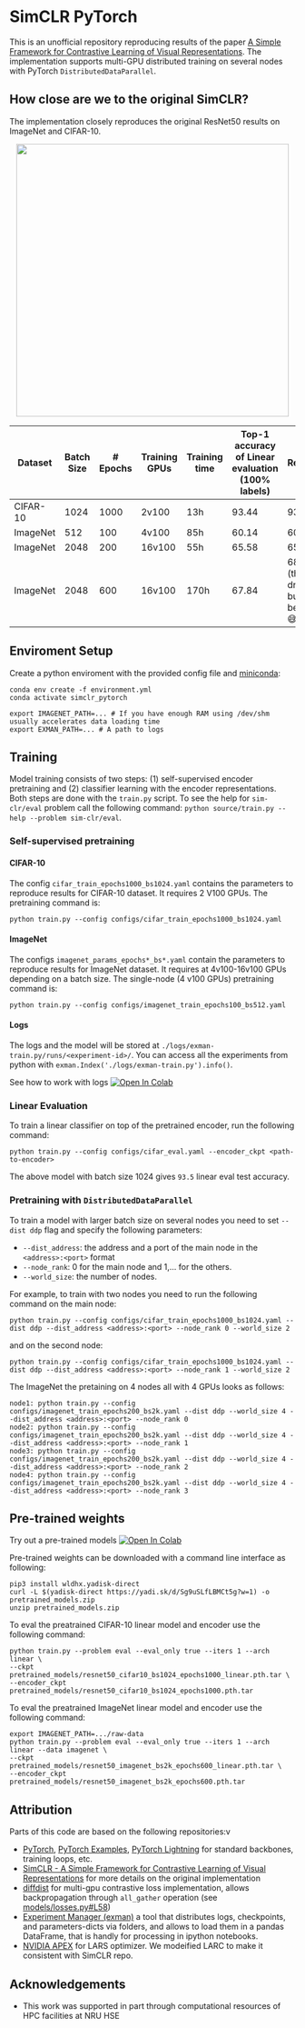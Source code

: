 # SimCLR PyTorch

This is an unofficial repository reproducing results of the paper [A Simple Framework for Contrastive Learning of Visual Representations](https://arxiv.org/abs/2002.05709). The implementation supports multi-GPU distributed training on several nodes with PyTorch `DistributedDataParallel`.

## How close are we to the original SimCLR?

The implementation closely reproduces the original ResNet50 results on ImageNet and CIFAR-10.

<p align="center">
<img height="480" src="https://raw.githubusercontent.com/senya-ashukha/senya-ashukha.github.io/master/projects/imagenet_top1.png"/>
</p>

| Dataset  | Batch Size | \# Epochs | Training GPUs | Training time | Top\-1 accuracy of Linear evaluation (100% labels)| Reference |
|----------|------------|-----------|---------------|---------------|-----------------------------------|------------|
| CIFAR-10 | 1024       | 1000      | 2v100         | 13h           | 93\.44                             | 93.95      |
| ImageNet | 512        | 100       | 4v100         | 85h           | 60\.14                            | 60.62      |
| ImageNet | 2048       | 200       | 16v100        | 55h           | 65\.58                            | 65.83      |
| ImageNet | 2048       | 600       | 16v100        | 170h          | 67\.84                            | 68.71 (the big drop here but it may be in std 😅)       |

## Enviroment Setup


Create a python enviroment with the provided config file and [miniconda](https://docs.conda.io/en/latest/miniconda.html):

```(bash)
conda env create -f environment.yml
conda activate simclr_pytorch

export IMAGENET_PATH=... # If you have enough RAM using /dev/shm usually accelerates data loading time
export EXMAN_PATH=... # A path to logs
```

## Training
Model training consists of two steps: (1) self-supervised encoder pretraining and (2) classifier learning with the encoder representations. Both steps are done with the `train.py` script. To see the help for `sim-clr/eval` problem call the following command: `python source/train.py --help --problem sim-clr/eval`.

### Self-supervised pretraining

#### CIFAR-10
The config `cifar_train_epochs1000_bs1024.yaml` contains the parameters to reproduce results for CIFAR-10 dataset. It requires 2 V100 GPUs. The pretraining command is:

```(bash)
python train.py --config configs/cifar_train_epochs1000_bs1024.yaml
```

#### ImageNet
The configs `imagenet_params_epochs*_bs*.yaml` contain the parameters to reproduce results for ImageNet dataset. It requires at 4v100-16v100 GPUs depending on a batch size. The single-node (4 v100 GPUs) pretraining command is:

```(bash)
python train.py --config configs/imagenet_train_epochs100_bs512.yaml
```

#### Logs
The logs and the model will be stored at `./logs/exman-train.py/runs/<experiment-id>/`. You can access all the experiments from python with `exman.Index('./logs/exman-train.py').info()`.

See how to work with logs [![Open In Colab](https://colab.research.google.com/assets/colab-badge.svg)](https://colab.research.google.com/github/AndrewAtanov/simclr-pytorch/blob/master/colabs/read_logs.ipynb) 

### Linear Evaluation
To train a linear classifier on top of the pretrained encoder, run the following command:

```(bash)
python train.py --config configs/cifar_eval.yaml --encoder_ckpt <path-to-encoder>
```

The above model with batch size 1024 gives `93.5` linear eval test accuracy.
 
### Pretraining with `DistributedDataParallel`
To train a model with larger batch size on several nodes you need to set `--dist ddp` flag and specify the following parameters: 
- `--dist_address`: the address and a port of the main node in the `<address>:<port>` format
- `--node_rank`: 0 for the main node and 1,... for the others.
- `--world_size`: the number of nodes.

For example, to train with two nodes you need to run the following command on the main node:
```(bash)
python train.py --config configs/cifar_train_epochs1000_bs1024.yaml --dist ddp --dist_address <address>:<port> --node_rank 0 --world_size 2
```
and on the second node:
```(bash)
python train.py --config configs/cifar_train_epochs1000_bs1024.yaml --dist ddp --dist_address <address>:<port> --node_rank 1 --world_size 2
```

The ImageNet the pretaining on 4 nodes all with 4 GPUs looks as follows:
```
node1: python train.py --config configs/imagenet_train_epochs200_bs2k.yaml --dist ddp --world_size 4 --dist_address <address>:<port> --node_rank 0
node2: python train.py --config configs/imagenet_train_epochs200_bs2k.yaml --dist ddp --world_size 4 --dist_address <address>:<port> --node_rank 1
node3: python train.py --config configs/imagenet_train_epochs200_bs2k.yaml --dist ddp --world_size 4 --dist_address <address>:<port> --node_rank 2
node4: python train.py --config configs/imagenet_train_epochs200_bs2k.yaml --dist ddp --world_size 4 --dist_address <address>:<port> --node_rank 3
```
## Pre-trained weights

Try out a pre-trained models [![Open In Colab](https://colab.research.google.com/assets/colab-badge.svg)](https://colab.research.google.com/github/AndrewAtanov/simclr-pytorch/blob/master/colabs/model_apply.ipynb) 

Pre-trained weights can be downloaded with a command line interface as following:

```(bash)
pip3 install wldhx.yadisk-direct
curl -L $(yadisk-direct https://yadi.sk/d/Sg9uSLfLBMCt5g?w=1) -o pretrained_models.zip
unzip pretrained_models.zip 
```

To eval the preatrained CIFAR-10 linear model and encoder use the following command:
```(bash)
python train.py --problem eval --eval_only true --iters 1 --arch linear \
--ckpt pretrained_models/resnet50_cifar10_bs1024_epochs1000_linear.pth.tar \
--encoder_ckpt pretrained_models/resnet50_cifar10_bs1024_epochs1000.pth.tar
```

To eval the preatrained ImageNet linear model and encoder use the following command:
```(bash)
export IMAGENET_PATH=.../raw-data
python train.py --problem eval --eval_only true --iters 1 --arch linear --data imagenet \
--ckpt pretrained_models/resnet50_imagenet_bs2k_epochs600_linear.pth.tar \
--encoder_ckpt pretrained_models/resnet50_imagenet_bs2k_epochs600.pth.tar
```

## Attribution
Parts of this code are based on the following repositories:v
- [PyTorch](https://github.com/pytorch/pytorch), [PyTorch Examples](https://github.com/pytorch/examples/tree/ee964a2/imagenet), [PyTorch Lightning](https://github.com/PyTorchLightning/pytorch-lightning) for standard backbones, training loops, etc.
- [SimCLR - A Simple Framework for Contrastive Learning of Visual Representations](https://github.com/google-research/simclr) for more details on the original implementation 
- [diffdist](https://github.com/ag14774/diffdist) for multi-gpu contrastive loss implementation, allows backpropagation through `all_gather` operation (see [models/losses.py#L58](https://github.com/AndrewAtanov/simclr-pytorch/blob/697951ab8c0e9af87a1ea3e49c5ddecd36a480f5/models/losses.py#L58)) 
- [Experiment Manager (exman)](https://github.com/ferrine/exman) a tool that distributes logs, checkpoints, and parameters-dicts via folders, and allows to load them in a pandas DataFrame, that is handly for processing in ipython notebooks.
- [NVIDIA APEX](https://github.com/NVIDIA/apex) for LARS optimizer. We modeified LARC to make it consistent with SimCLR repo.

## Acknowledgements
- This work was supported in part through computational resources of HPC facilities at NRU HSE
